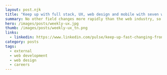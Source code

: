 ```yaml
---
layout: post.njk
title: "Keep up with full stack, UX, web design and mobile with seven weekly series"
summary: No other field changes more rapidly than the web industry, so it's important to keep learning constantly to stay up with the latest frameworks and languages. These weekly series offer quick, 10 minute tips to help you stay frosty and challenge you to keep learning about Android development, web media, mastering interview code, CSS, Sharepoint, UX and Visual Studio.
hero: /images/posts/weekly-ux.jpg
thumb: /images/posts/weekly-ux_tn.png
links:
  - linkedin: https://www.linkedin.com/pulse/keep-up-fast-changing-front-end-full-stack-ux-web-seven-villalobos
category: posts
tags:
  - external
  - web development
  - web design
  - careers
---
```

